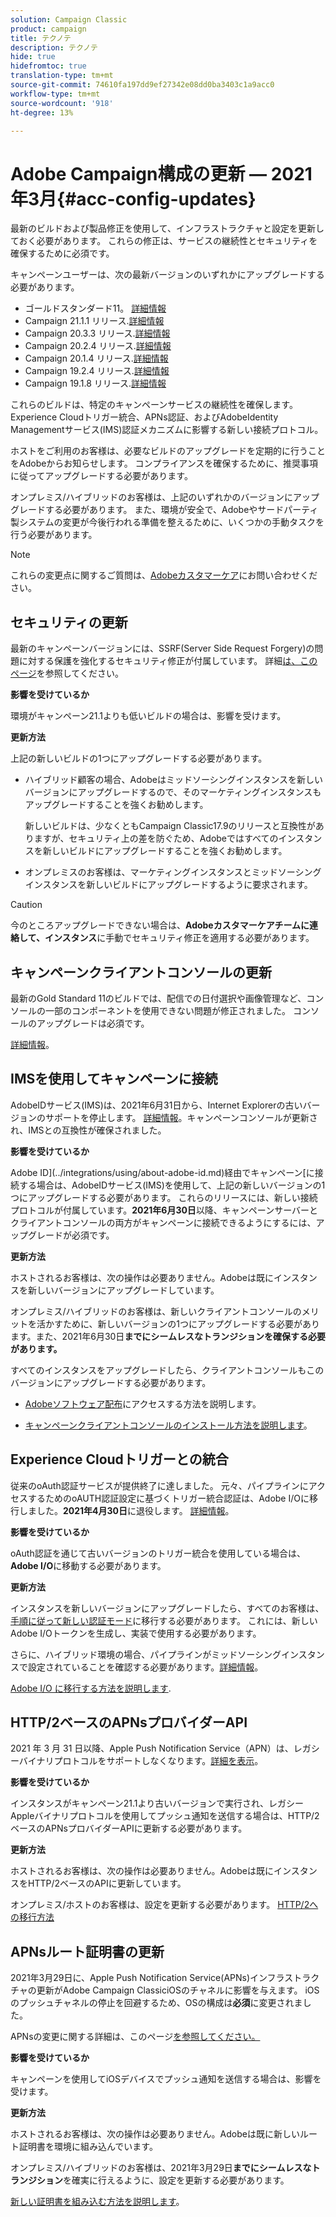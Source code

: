 ```yaml
---
solution: Campaign Classic
product: campaign
title: テクノテ
description: テクノテ
hide: true
hidefromtoc: true
translation-type: tm+mt
source-git-commit: 74610fa197dd9ef27342e08dd0ba3403c1a9acc0
workflow-type: tm+mt
source-wordcount: '918'
ht-degree: 13%

---
```



# Adobe Campaign構成の更新 — 2021年3月{#acc-config-updates}

最新のビルドおよび製品修正を使用して、インフラストラクチャと設定を更新しておく必要があります。 これらの修正は、サービスの継続性とセキュリティを確保するために必須です。

キャンペーンユーザーは、次の最新バージョンのいずれかにアップグレードする必要があります。

* ゴールドスタンダード11。 [詳細情報](../rn/using/gold-standard.md)
* Campaign 21.1.1 リリース.[詳細情報](../rn/using/latest-release.md)
* Campaign 20.3.3 リリース.[詳細情報](../rn/using/release--20-3.md)
* Campaign 20.2.4 リリース.[詳細情報](../rn/using/release--20-2.md)
* Campaign 20.1.4 リリース.[詳細情報](../rn/using/release--20-1.md)
* Campaign 19.2.4 リリース.[詳細情報](../rn/using/release--19-2.md)
* Campaign 19.1.8 リリース.[詳細情報](../rn/using/release--19-1.md)

これらのビルドは、特定のキャンペーンサービスの継続性を確保します。Experience Cloudトリガー統合、APNs認証、およびAdobeIdentity Managementサービス(IMS)認証メカニズムに影響する新しい接続プロトコル。

ホストをご利用のお客様は、必要なビルドのアップグレードを定期的に行うことをAdobeからお知らせします。 コンプライアンスを確保するために、推奨事項に従ってアップグレードする必要があります。

オンプレミス/ハイブリッドのお客様は、上記のいずれかのバージョンにアップグレードする必要があります。 また、環境が安全で、Adobeやサードパーティ製システムの変更が今後行われる準備を整えるために、いくつかの手動タスクを行う必要があります。

>[!NOTE]
>
>これらの変更点に関するご質問は、[Adobeカスタマーケア](https://helpx.adobe.com/jp/enterprise/admin-guide.html/enterprise/using/support-for-experience-cloud.ug.html)にお問い合わせください。

## セキュリティの更新

最新のキャンペーンバージョンには、SSRF(Server Side Request Forgery)の問題に対する保護を強化するセキュリティ修正が付属しています。 詳細[は、このページ](https://helpx.adobe.com/jp/security/products/campaign/apsb21-04.html)を参照してください。

**影響を受けているか**

環境がキャンペーン21.1よりも低いビルドの場合は、影響を受けます。

**更新方法**

上記の新しいビルドの1つにアップグレードする必要があります。

* ハイブリッド顧客の場合、Adobeはミッドソーシングインスタンスを新しいバージョンにアップグレードするので、そのマーケティングインスタンスもアップグレードすることを強くお勧めします。

   新しいビルドは、少なくともCampaign Classic17.9のリリースと互換性がありますが、セキュリティ上の差を防ぐため、Adobeではすべてのインスタンスを新しいビルドにアップグレードすることを強くお勧めします。 

* オンプレミスのお客様は、マーケティングインスタンスとミッドソーシングインスタンスを新しいビルドにアップグレードするように要求されます。

>[!CAUTION]
>
>今のところアップグレードできない場合は、**Adobeカスタマーケアチームに連絡して、インスタンス**&#x200B;に手動でセキュリティ修正を適用する必要があります。


## キャンペーンクライアントコンソールの更新

最新のGold Standard 11のビルドでは、配信での日付選択や画像管理など、コンソールの一部のコンポーネントを使用できない問題が修正されました。 コンソールのアップグレードは必須です。

[詳細情報](../rn/using/gold-standard.md)。

## IMSを使用してキャンペーンに接続

AdobeIDサービス(IMS)は、2021年6月31日から、Internet Explorerの古いバージョンのサポートを停止します。 [詳細情報](https://helpx.adobe.com/x-productkb/global/update-operating-system-and-browser.html)。キャンペーンコンソールが更新され、IMSとの互換性が確保されました。

**影響を受けているか**

Adobe ID](../integrations/using/about-adobe-id.md)経由でキャンペーン[に接続する場合は、AdobeIDサービス(IMS)を使用して、上記の新しいバージョンの1つにアップグレードする必要があります。 これらのリリースには、新しい接続プロトコルが付属しています。**2021年6月30日**&#x200B;以降、キャンペーンサーバーとクライアントコンソールの両方がキャンペーンに接続できるようにするには、アップグレードが必須です。

**更新方法**

ホストされるお客様は、次の操作は必要ありません。Adobeは既にインスタンスを新しいバージョンにアップグレードしています。

オンプレミス/ハイブリッドのお客様は、新しいクライアントコンソールのメリットを活かすために、新しいバージョンの1つにアップグレードする必要があります。また、2021年6月30日&#x200B;**までにシームレスなトランジションを確保する必要があります。**

すべてのインスタンスをアップグレードしたら、クライアントコンソールもこのバージョンにアップグレードする必要があります。

* [Adobeソフトウェア配布](https://experienceleague.adobe.com/docs/experience-cloud/software-distribution/home.html?lang=en)にアクセスする方法を説明します。

* [キャンペーンクライアントコンソールのインストール方法を説明します](../installation/using/installing-the-client-console.md)。

## Experience Cloudトリガーとの統合

従来のoAuth認証サービスが提供終了に達しました。 元々、パイプラインにアクセスするためのoAUTH認証設定に基づくトリガー統合認証は、Adobe I/Oに移行しました。**2021年4月30日**&#x200B;に退役します。 [詳細情報](https://experienceleaguecommunities.adobe.com/t5/adobe-analytics-discussions/adobe-analytics-legacy-api-end-of-life-notice/td-p/385411)。

**影響を受けているか**

oAuth認証を通じて古いバージョンのトリガー統合を使用している場合は、**Adobe I/O**&#x200B;に移動する必要があります。

**更新方法**

インスタンスを新しいバージョンにアップグレードしたら、すべてのお客様は、[手順に従って新しい認証モード](../integrations/using/configuring-adobe-io.md)に移行する必要があります。 これには、新しいAdobe I/Oトークンを生成し、実装で使用する必要があります。  

さらに、ハイブリッド環境の場合、パイプラインがミッドソーシングインスタンスで設定されていることを確認する必要があります。[詳細情報](../integrations/using/configuring-pipeline.md)。

[Adobe I/O に移行する方法を説明します](../integrations/using/configuring-adobe-io.md).

## HTTP/2ベースのAPNsプロバイダーAPI

2021 年 3 月 31 日以降、Apple Push Notification Service（APN）は、レガシーバイナリプロトコルをサポートしなくなります。[詳細を表示](https://developer.apple.com/news/?id=c88acm2b)。

**影響を受けているか**

インスタンスがキャンペーン21.1より古いバージョンで実行され、レガシーAppleバイナリプロトコルを使用してプッシュ通知を送信する場合は、HTTP/2ベースのAPNsプロバイダーAPIに更新する必要があります。

**更新方法**

ホストされるお客様は、次の操作は必要ありません。Adobeは既にインスタンスをHTTP/2ベースのAPIに更新しています。

オンプレミス/ホストのお客様は、設定を更新する必要があります。 [HTTP/2への移行方法](https://helpx.adobe.com/jp/campaign/kb/migrate-to-apns-http2.html)

## APNsルート証明書の更新

2021年3月29日に、Apple Push Notification Service(APNs)インフラストラクチャの更新がAdobe Campaign ClassiciOSのチャネルに影響を与えます。 iOSのプッシュチャネルの停止を回避するため、OSの構成は&#x200B;**必須**&#x200B;に変更されました。

APNsの変更に関する詳細は、このページ[を参照してください。](https://developer.apple.com/news/?id=7gx0a2lp)

**影響を受けているか**

キャンペーンを使用してiOSデバイスでプッシュ通知を送信する場合は、影響を受けます。

**更新方法**

ホストされるお客様は、次の操作は必要ありません。Adobeは既に新しいルート証明書を環境に組み込んでいます。

オンプレミス/ハイブリッドのお客様は、2021年3月29日&#x200B;**までにシームレスなトランジション**&#x200B;を確実に行えるように、設定を更新する必要があります。

[新しい証明書を組み込む方法を説明します](ios-certificate-update.md)。
